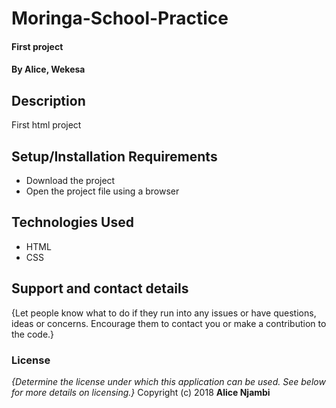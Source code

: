 # Moringa-School-Practice
#### First project
#### By **Alice, Wekesa**
## Description
First html project 
## Setup/Installation Requirements
* Download the project
* Open the project file using a browser
## Technologies Used
* HTML
* CSS
## Support and contact details
{Let people know what to do if they run into any issues or have questions, ideas or concerns.  Encourage them to contact you or make a contribution to the code.}
### License
*{Determine the license under which this application can be used.  See below for more details on licensing.}*
Copyright (c) 2018 **Alice Njambi**
